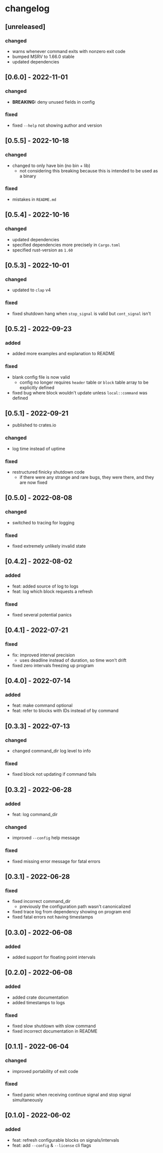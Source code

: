 # changelog

## [unreleased]
### changed
* warns whenever command exits with nonzero exit code
* bumped MSRV to 1.66.0 stable
* updated dependencies

## [0.6.0] - 2022-11-01
### changed
* **BREAKING:** deny unused fields in config

### fixed
* fixed `--help` not showing author and version

## [0.5.5] - 2022-10-18
### changed
* changed to only have bin (no bin + lib)
  * not considering this breaking because this is intended to be used as a binary

### fixed
* mistakes in `README.md`

## [0.5.4] - 2022-10-16
### changed
* updated dependencies
* specified dependencies more precisely in `Cargo.toml`
* specified rust-version as `1.60`

## [0.5.3] - 2022-10-01
### changed
* updated to `clap` v4

### fixed
* fixed shutdown hang when `stop_signal` is valid but `cont_signal` isn't

## [0.5.2] - 2022-09-23
### added
* added more examples and explanation to README

### fixed
* blank config file is now valid
  * config no longer requires `header` table or `block` table array to be explicitly defined
* fixed bug where block wouldn't update unless `local::command` was defined

## [0.5.1] - 2022-09-21
* published to crates.io

### changed
* log time instead of uptime

### fixed
* restructured finicky shutdown code
  * if there were any strange and rare bugs, they were there, and they are now fixed

## [0.5.0] - 2022-08-08
### changed
* switched to tracing for logging

### fixed
* fixed extremely unlikely invalid state

## [0.4.2] - 2022-08-02
### added
* feat: added source of log to logs
* feat: log which block requests a refresh

### fixed
* fixed several potential panics

## [0.4.1] - 2022-07-21
### fixed
* fix: improved interval precision
  * uses deadline instead of duration, so time won't drift
* fixed zero intervals freezing up program

## [0.4.0] - 2022-07-14
### added
* feat: make command optional
* feat: refer to blocks with IDs instead of by command

## [0.3.3] - 2022-07-13
### changed
* changed command_dir log level to info

### fixed
* fixed block not updating if command fails

## [0.3.2] - 2022-06-28
### added
* feat: log command_dir

### changed
* improved `--config` help message

### fixed
* fixed missing error message for fatal errors

## [0.3.1] - 2022-06-28
### fixed
* fixed incorrect command_dir
  * previously the configuration path wasn't canonicalized
* fixed trace log from dependency showing on program end
* fixed fatal errors not having timestamps

## [0.3.0] - 2022-06-08
### added
* added support for floating point intervals

## [0.2.0] - 2022-06-08
### added
* added crate documentation
* added timestamps to logs

### fixed
* fixed slow shutdown with slow command
* fixed incorrect documentation in README

## [0.1.1] - 2022-06-04
### changed
* improved portability of exit code

### fixed
* fixed panic when receiving continue signal and stop signal simultaneously

## [0.1.0] - 2022-06-02
### added
* feat: refresh configurable blocks on signals/intervals
* feat: add `--config` & `--license` cli flags
